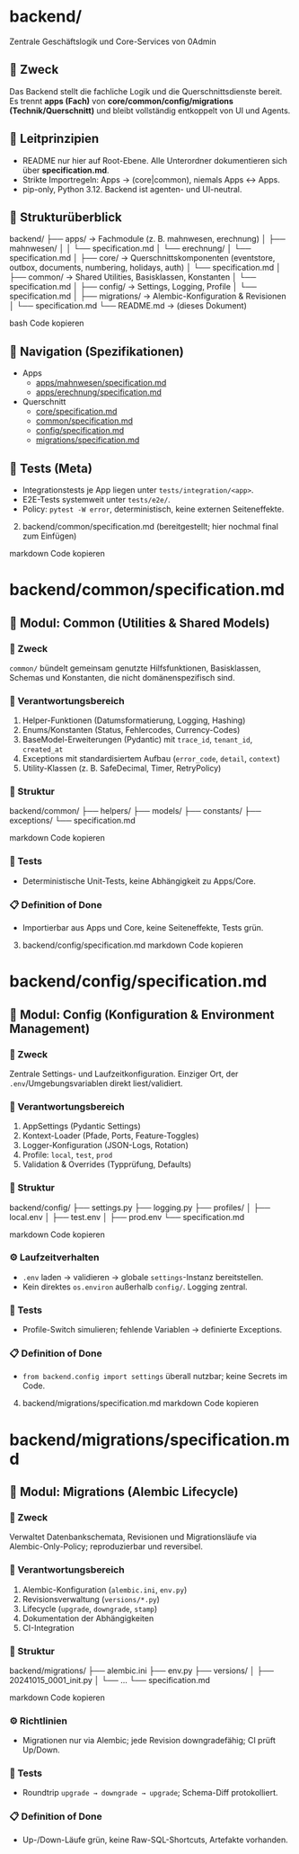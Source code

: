 # backend/
Zentrale Geschäftslogik und Core-Services von 0Admin

## 🎯 Zweck
Das Backend stellt die fachliche Logik und die Querschnittsdienste bereit. 
Es trennt **apps (Fach)** von **core/common/config/migrations (Technik/Querschnitt)** und bleibt vollständig entkoppelt von UI und Agents.

## 🧭 Leitprinzipien
- README nur hier auf Root-Ebene. Alle Unterordner dokumentieren sich über **specification.md**.
- Strikte Importregeln: Apps → (core|common), niemals Apps ↔ Apps.
- pip-only, Python 3.12. Backend ist agenten- und UI-neutral.

## 🧱 Strukturüberblick
backend/
├── apps/ → Fachmodule (z. B. mahnwesen, erechnung)
│ ├── mahnwesen/
│ │ └── specification.md
│ └── erechnung/
│ └── specification.md
│
├── core/ → Querschnittskomponenten (eventstore, outbox, documents, numbering, holidays, auth)
│ └── specification.md
│
├── common/ → Shared Utilities, Basisklassen, Konstanten
│ └── specification.md
│
├── config/ → Settings, Logging, Profile
│ └── specification.md
│
├── migrations/ → Alembic-Konfiguration & Revisionen
│ └── specification.md
└── README.md → (dieses Dokument)

bash
Code kopieren

## 🔗 Navigation (Spezifikationen)
- Apps
  - [apps/mahnwesen/specification.md](apps/mahnwesen/specification.md)
  - [apps/erechnung/specification.md](apps/erechnung/specification.md)
- Querschnitt
  - [core/specification.md](core/specification.md)
  - [common/specification.md](common/specification.md)
  - [config/specification.md](config/specification.md)
  - [migrations/specification.md](migrations/specification.md)

## 🧪 Tests (Meta)
- Integrationstests je App liegen unter `tests/integration/<app>`.
- E2E-Tests systemweit unter `tests/e2e/`.
- Policy: `pytest -W error`, deterministisch, keine externen Seiteneffekte.
2) backend/common/specification.md
(bereitgestellt; hier nochmal final zum Einfügen)

markdown
Code kopieren
# backend/common/specification.md
## 📘 Modul: Common (Utilities & Shared Models)

### 🎯 Zweck
`common/` bündelt gemeinsam genutzte Hilfsfunktionen, Basisklassen, Schemas und Konstanten, die nicht domänenspezifisch sind.

### 🧩 Verantwortungsbereich
1. Helper-Funktionen (Datumsformatierung, Logging, Hashing)
2. Enums/Konstanten (Status, Fehlercodes, Currency-Codes)
3. BaseModel-Erweiterungen (Pydantic) mit `trace_id`, `tenant_id`, `created_at`
4. Exceptions mit standardisiertem Aufbau (`error_code`, `detail`, `context`)
5. Utility-Klassen (z. B. SafeDecimal, Timer, RetryPolicy)

### 🧱 Struktur
backend/common/
├── helpers/
├── models/
├── constants/
├── exceptions/
└── specification.md

markdown
Code kopieren

### 🧪 Tests
- Deterministische Unit-Tests, keine Abhängigkeit zu Apps/Core.

### 📋 Definition of Done
- Importierbar aus Apps und Core, keine Seiteneffekte, Tests grün.
3) backend/config/specification.md
markdown
Code kopieren
# backend/config/specification.md
## 📘 Modul: Config (Konfiguration & Environment Management)

### 🎯 Zweck
Zentrale Settings- und Laufzeitkonfiguration. Einziger Ort, der `.env`/Umgebungsvariablen direkt liest/validiert.

### 🧩 Verantwortungsbereich
1. AppSettings (Pydantic Settings)
2. Kontext-Loader (Pfade, Ports, Feature-Toggles)
3. Logger-Konfiguration (JSON-Logs, Rotation)
4. Profile: `local`, `test`, `prod`
5. Validation & Overrides (Typprüfung, Defaults)

### 🧱 Struktur
backend/config/
├── settings.py
├── logging.py
├── profiles/
│ ├── local.env
│ ├── test.env
│ ├── prod.env
└── specification.md

markdown
Code kopieren

### ⚙️ Laufzeitverhalten
- `.env` laden → validieren → globale `settings`-Instanz bereitstellen.
- Kein direktes `os.environ` außerhalb `config/`. Logging zentral.

### 🧪 Tests
- Profile-Switch simulieren; fehlende Variablen → definierte Exceptions.

### 📋 Definition of Done
- `from backend.config import settings` überall nutzbar; keine Secrets im Code.
4) backend/migrations/specification.md
markdown
Code kopieren
# backend/migrations/specification.md
## 📘 Modul: Migrations (Alembic Lifecycle)

### 🎯 Zweck
Verwaltet Datenbankschemata, Revisionen und Migrationsläufe via Alembic-Only-Policy; reproduzierbar und reversibel.

### 🧩 Verantwortungsbereich
1. Alembic-Konfiguration (`alembic.ini`, `env.py`)
2. Revisionsverwaltung (`versions/*.py`)
3. Lifecycle (`upgrade`, `downgrade`, `stamp`)
4. Dokumentation der Abhängigkeiten
5. CI-Integration

### 🧱 Struktur
backend/migrations/
├── alembic.ini
├── env.py
├── versions/
│ ├── 20241015_0001_init.py
│ └── ...
└── specification.md

markdown
Code kopieren

### ⚙️ Richtlinien
- Migrationen nur via Alembic; jede Revision downgradefähig; CI prüft Up/Down.

### 🧪 Tests
- Roundtrip `upgrade → downgrade → upgrade`; Schema-Diff protokolliert.

### 📋 Definition of Done
- Up-/Down-Läufe grün, keine Raw-SQL-Shortcuts, Artefakte vorhanden.
